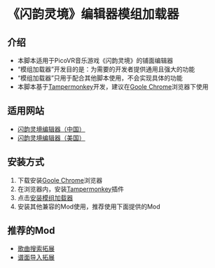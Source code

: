 # 《闪韵灵境》编辑器模组加载器
## 介绍
 - 本脚本适用于PicoVR音乐游戏《闪韵灵境》的铺面编辑器
 - “模组加载器”开发目的是：为需要的开发者提供通用且强大的功能
 - “模组加载器”只用于配合其他脚本使用，不会实现具体的功能
 - 本脚本基于[Tampermonkey](https://www.tampermonkey.net/)开发，建议在[Goole Chrome](https://www.google.com/chrome/)浏览器下使用

## 适用网站
 - [闪韵灵境编辑器（中国）](https://cipher-editor-cn.picovr.com/)
 - [闪韵灵境编辑器（美国）](https://cipher-editor-va.picovr.com/)

## 安装方式
1. 下载安装[Goole Chrome](https://www.google.com/chrome/)浏览器
2. 在浏览器内，安装[Tampermonkey](https://www.tampermonkey.net/)插件
3. 点击[安装模组加载器](https://greasyfork.org/zh-CN/scripts/474681)
4. 安装其他兼容的Mod使用，推荐使用下面提供的Mod

## 推荐的Mod
 - [歌曲搜索拓展](https://greasyfork.org/zh-CN/scripts/474682)
 - [谱面导入拓展](https://greasyfork.org/zh-CN/scripts/475096)